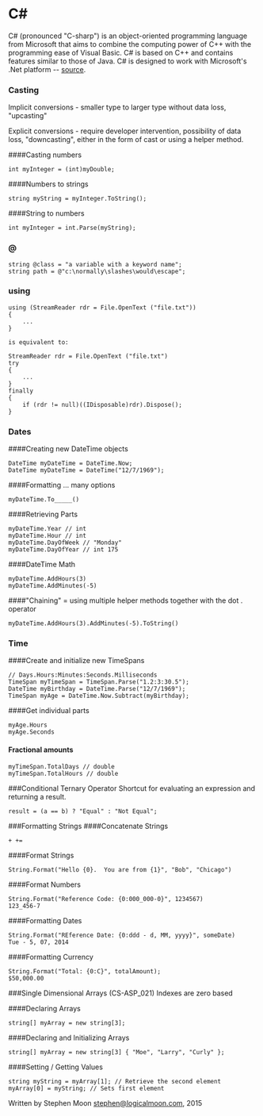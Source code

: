 # C&#35;

C# (pronounced "C-sharp") is an object-oriented programming language from 
Microsoft that aims to combine the computing power of C++ with the programming 
ease of Visual Basic. C# is based on C++ and contains features similar to 
those of Java. C# is designed to work with Microsoft's .Net platform -- 
[source](http://searchwindevelopment.techtarget.com/definition/C).

### Casting

Implicit conversions - smaller type to larger type without data loss, "upcasting"
 
Explicit conversions - require developer intervention, possibility of data loss, "downcasting", either in the form of cast or using a helper method.
 
####Casting numbers
```
int myInteger = (int)myDouble;
```
 
####Numbers to strings
```
string myString = myInteger.ToString();
```
 
####String to numbers
```
int myInteger = int.Parse(myString);
```

### @
```
string @class = "a variable with a keyword name";
string path = @"c:\normally\slashes\would\escape";
```

### using
```
using (StreamReader rdr = File.OpenText ("file.txt"))
{
    ...
}

is equivalent to:

StreamReader rdr = File.OpenText ("file.txt")
try 
{
    ...
}
finally
{
    if (rdr != null)((IDisposable)rdr).Dispose();
}
```

### Dates
####Creating new DateTime objects
```
DateTime myDateTime = DateTime.Now;
DateTime myDateTime = DateTime("12/7/1969");
```

####Formatting ... many options
```
myDateTime.To_____()
```

####Retrieving Parts
```
myDateTime.Year // int
myDateTime.Hour // int
myDateTime.DayOfWeek // "Monday"
myDateTime.DayOfYear // int 175
```

####DateTime Math
```
myDateTime.AddHours(3)
myDateTime.AddMinutes(-5)
```

####"Chaining" = using multiple helper methods together with the dot . operator
```
myDateTime.AddHours(3).AddMinutes(-5).ToString() 
```

### Time
####Create and initialize new TimeSpans
````
// Days.Hours:Minutes:Seconds.Milliseconds
TimeSpan myTimeSpan = TimeSpan.Parse("1.2:3:30.5");
DateTime myBirthday = DateTime.Parse("12/7/1969");
TimeSpan myAge = DateTime.Now.Subtract(myBirthday);
````

####Get individual parts
```
myAge.Hours
myAge.Seconds
```

#### Fractional amounts
```
myTimeSpan.TotalDays // double
myTimeSpan.TotalHours // double 
```

###Conditional Ternary Operator
Shortcut for evaluating an expression and returning a result.
```
result = (a == b) ? "Equal" : "Not Equal";
```

###Formatting Strings
####Concatenate Strings
```
+ +=
```
 
####Format Strings
```
String.Format("Hello {0}.  You are from {1}", "Bob", "Chicago")
```
 
####Format Numbers
```
String.Format("Reference Code: {0:000_000-0}", 1234567)
123_456-7
```
 
####Formatting Dates
```
String.Format("REference Date: {0:ddd - d, MM, yyyy}", someDate)
Tue - 5, 07, 2014
```

####Formatting Currency
```
String.Format("Total: {0:C}", totalAmount);
$50,000.00
```

###Single Dimensional Arrays (CS-ASP_021)
Indexes are zero based
 
####Declaring Arrays
```
string[] myArray = new string[3];
```
 
####Declaring and Initializing Arrays
```
string[] myArray = new string[3] { "Moe", "Larry", "Curly" };
```
 
####Setting / Getting Values
```
string myString = myArray[1]; // Retrieve the second element
myArray[0] = myString; // Sets first element
```

Written by Stephen Moon stephen@logicalmoon.com, 2015
